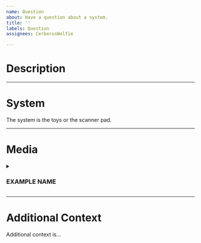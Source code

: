 ```yaml
---
name: Question
about: Have a question about a system.
title: ''
labels: Question
assignees: CerberusWolfie

---
```


<!--
Please follow this template for asking questions.
-->

# Description

<!--
What the question is about, general description.
-->

---

# System

<!--
What the system is, if applicable. If not, delete this section.
-->

The system is the toys or the scanner pad.

---

# Media

<!--
Any media you have for this question, if applicable. If not, delete this section.
-->

<details><summary><h3>EXAMPLE NAME</h3></summary>
<p>

![Example Media Embed](https://example.com/thisimageisntreal.png)

</p>
</details>

---

# Additional Context

<!--
Anything in addition to this question, not in the other sections.
-->

Additional context is...
